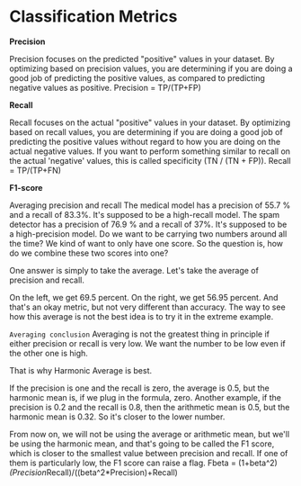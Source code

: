 # Classification Metrics

**Precision**

Precision focuses on the predicted "positive" values in your dataset. By optimizing based on precision values,
you are determining if you are doing a good job of predicting the positive values, as compared to predicting negative values as positive.
Precision = TP/(TP+FP)

**Recall**

Recall focuses on the actual "positive" values in your dataset. By optimizing based on recall values, 
you are determining if you are doing a good job of predicting the positive values without regard to how you are doing on the actual negative values. 
If you want to perform something similar to recall on the actual 'negative' values, this is called specificity (TN / (TN + FP)).
Recall = TP/(TP+FN)

**F1-score**

Averaging precision and recall
The medical model has a precision of 55.7 % and a recall of 83.3%. It's supposed to be a high-recall model.
The spam detector has a precision of 76.9 % and a recall of 37%. It's supposed to be a high-precision model.
Do we want to be carrying two numbers around all the time? We kind of want to only have one score. So the question is, how do we combine these two scores into one?

One answer is simply to take the average. Let's take the average of precision and recall.

On the left, we get 69.5 percent.
On the right, we get 56.95 percent.
And that's an okay metric, but not very different than accuracy. The way to see how this average is not the best idea is to try it in the extreme example.

`Averaging conclusion`
Averaging is not the greatest thing in principle if either precision or recall is very low. We want the number to be low even if the other one is high.

That is why Harmonic Average is best.

If the precision is one and the recall is zero, the average is 0.5, but the harmonic mean is, if we plug in the formula, zero. Another example, 
if the precision is 0.2 and the recall is 0.8, then the arithmetic mean is 0.5, but the harmonic mean is 0.32. So it's closer to the lower number.

From now on, we will not be using the average or arithmetic mean, but we'll be using the harmonic mean, and that's going to be called the F1 score, 
which is closer to the smallest value between precision and recall. If one of them is particularly low, the F1 score can raise a flag.
Fbeta =  (1+beta^2)*(Precision*Recall)/((beta^2*Precision)+Recall)
